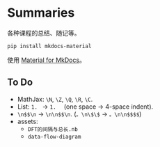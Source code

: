 # Summaries

各种课程的总结、随记等。

```shell
pip install mkdocs-material
```

使用 [Material for MkDocs](https://squidfunk.github.io/mkdocs-material/)。

## To Do

- MathJax: `\N`, `\Z`, `\Q`, `\R`, `\C`.
- List: `1. ` → `1.  ` (one space → 4-space indent).
- `\n$$\n` → `\n\n$$\n`. (`。\n\$\$` → `。\n\n$$$$`)
- assets:
  - `DFT的间隔与总长.nb`
  - `data-flow-diagram`
